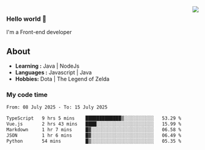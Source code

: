 <img align='right' src="https://github-readme-stats.vercel.app/api?username=jumodada&show_icons=true&theme=vue">

### Hello world 👋

I'm a Front-end developer 
    
## About
-  **Learning :** Java | NodeJs
-  **Languages :** Javascript | Java
-  **Hobbies:** Dota | The Legend of Zelda

### My code time

<!--START_SECTION:waka-->

```txt
From: 08 July 2025 - To: 15 July 2025

TypeScript   9 hrs 5 mins    █████████████▒░░░░░░░░░░░   53.29 %
Vue.js       2 hrs 43 mins   ████░░░░░░░░░░░░░░░░░░░░░   15.99 %
Markdown     1 hr 7 mins     █▓░░░░░░░░░░░░░░░░░░░░░░░   06.58 %
JSON         1 hr 6 mins     █▓░░░░░░░░░░░░░░░░░░░░░░░   06.49 %
Python       54 mins         █▒░░░░░░░░░░░░░░░░░░░░░░░   05.35 %
```

<!--END_SECTION:waka-->
